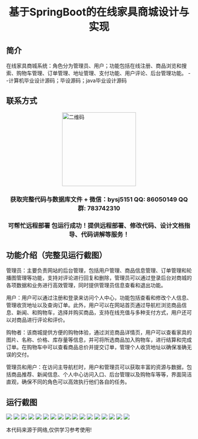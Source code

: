 <p><h1 align="center">基于SpringBoot的在线家具商城设计与实现</h1></p>

## 简介
在线家具商城系统：角色分为管理员、用户；功能包括在线注册、商品浏览和搜索、购物车管理、订单管理、地址管理、支付功能、用户评论、后台管理功能。    --计算机毕业设计源码；毕设源码；java毕业设计源码


## 联系方式
<img src="https://bs-1329754181.cos.ap-shanghai.myqcloud.com/wx.jpg" alt="二维码" style="display: block; margin: 0 auto;" width="200px">
<p><h3 align="center">获取完整代码与数据库文件 + 微信：bysj5151 QQ: 86050149 QQ群: 783742310</h3></p>
<p><h3 align="center">可帮忙远程部署 包运行成功！提供远程部署、修改代码、设计文档指导、代码讲解等服务！</h3></p>

## 功能介绍（完整见运行截图）
管理员：主要负责网站的后台管理，包括用户管理、商品信息管理、订单管理和轮播图管理等功能，支持对评论进行回复和删除，管理员可以通过登录后台对商城的各项数据和业务进行高效管理，同时提供管理员信息查看和退出功能。

用户：用户可以通过注册和登录来访问个人中心，功能包括查看和修改个人信息、管理收货地址以及查询订单。此外，用户可以在网站首页通过导航栏浏览商品信息、新闻、和购物车，选择并购买商品，支持在线充值与多种支付方式，用户还可以对商品进行评论和评价。

购物者：该商城提供方便的购物体验，通过浏览商品详情页，用户可以查看家具的图片、名称、价格、库存量等信息，并可将所选商品加入购物车，进行结算和完成订单。在购物车中可以查看商品总价并提交订单，管理个人收货地址以确保准确无误的交付。

管理员和用户：在访问主导航栏时，用户和管理员可以获取丰富的资源与数据，包括商品推荐、新闻信息、个人中心访问入口、后台管理以及购物车等等，界面简洁直观，确保不同的角色可以高效执行他们各自的任务。


## 运行截图
![](https://bs-1329754181.cos.ap-shanghai.myqcloud.com/spring/OnlineFurnitureMallDesignAndImplementation/img/001.jpg)
![](https://bs-1329754181.cos.ap-shanghai.myqcloud.com/spring/OnlineFurnitureMallDesignAndImplementation/img/002.jpg)
![](https://bs-1329754181.cos.ap-shanghai.myqcloud.com/spring/OnlineFurnitureMallDesignAndImplementation/img/003.jpg)
![](https://bs-1329754181.cos.ap-shanghai.myqcloud.com/spring/OnlineFurnitureMallDesignAndImplementation/img/004.jpg)
![](https://bs-1329754181.cos.ap-shanghai.myqcloud.com/spring/OnlineFurnitureMallDesignAndImplementation/img/005.jpg)
![](https://bs-1329754181.cos.ap-shanghai.myqcloud.com/spring/OnlineFurnitureMallDesignAndImplementation/img/006.jpg)
![](https://bs-1329754181.cos.ap-shanghai.myqcloud.com/spring/OnlineFurnitureMallDesignAndImplementation/img/007.jpg)
![](https://bs-1329754181.cos.ap-shanghai.myqcloud.com/spring/OnlineFurnitureMallDesignAndImplementation/img/008.jpg)
![](https://bs-1329754181.cos.ap-shanghai.myqcloud.com/spring/OnlineFurnitureMallDesignAndImplementation/img/009.jpg)
![](https://bs-1329754181.cos.ap-shanghai.myqcloud.com/spring/OnlineFurnitureMallDesignAndImplementation/img/010.jpg)
![](https://bs-1329754181.cos.ap-shanghai.myqcloud.com/spring/OnlineFurnitureMallDesignAndImplementation/img/011.jpg)
![](https://bs-1329754181.cos.ap-shanghai.myqcloud.com/spring/OnlineFurnitureMallDesignAndImplementation/img/012.jpg)
![](https://bs-1329754181.cos.ap-shanghai.myqcloud.com/spring/OnlineFurnitureMallDesignAndImplementation/img/013.jpg)
![](https://bs-1329754181.cos.ap-shanghai.myqcloud.com/spring/OnlineFurnitureMallDesignAndImplementation/img/014.jpg)
![](https://bs-1329754181.cos.ap-shanghai.myqcloud.com/spring/OnlineFurnitureMallDesignAndImplementation/img/015.jpg)
![](https://bs-1329754181.cos.ap-shanghai.myqcloud.com/spring/OnlineFurnitureMallDesignAndImplementation/img/016.jpg)
![](https://bs-1329754181.cos.ap-shanghai.myqcloud.com/spring/OnlineFurnitureMallDesignAndImplementation/img/017.jpg)

<p>本代码来源于网络,仅供学习参考使用!</p>
